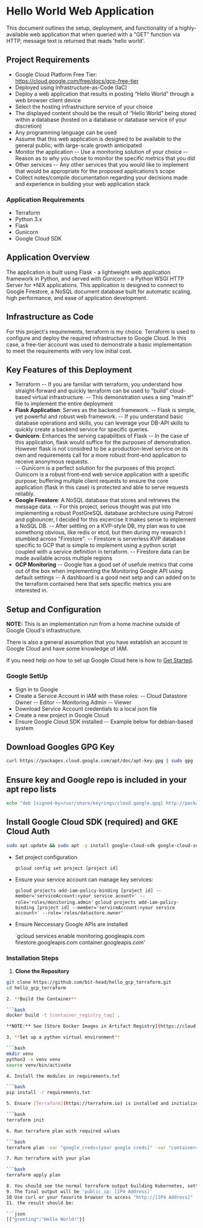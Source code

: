 # Hello World Web Application

This document outlines the setup, deployment, and functionality of a highly-available web application that when queried with a "GET" function via HTTP, message text is returned that reads 'hello world'.

## Project Requirements

- Google Cloud Platform Free Tier: <https://cloud.google.com/free/docs/gcp-free-tier>
- Deployed using Infrastructure-as-Code (IaC)
- Deploy a web application that results in posting “Hello World” through a web browser client device
- Select the hosting infrastructure service of your choice
- The displayed content should be the result of “Hello World” being stored within a database (hosted on a database or database service of your discretion)
- Any programming language can be used
- Assume that this web application is designed to be available to the general public, with large-scale growth anticipated
- Monitor the application
-- Use a monitoring solution of your choice
-- Reason as to why you chose to monitor the specific metrics that you did
- Other services
-- Any other services that you would like to implement that would be appropriate for the proposed applications’s scope
- Collect notes/compile documentation regarding your decisions made and experience in building your web application stack

### Application Requirements

- Terraform
- Python 3.x
- Flask
- Gunicorn
- Google Cloud SDK

## Application Overview

The application is built using Flask - a lightweight web application framework in Python, and served with Gunicorn - a Python WSGI HTTP Server for *NIX applications. This application is designed to connect to Google Firestore, a NoSQL document database built for automatic scaling, high performance, and ease of application development.

## Infrastructure as Code

For this project's requirements, terraform is my choice. Terraform is used to configure and deploy the required infrastructure to Google Cloud. In this case, a free-tier account was used to demonstrate a basic implementation to meet the requirements with very low initial cost.  

## Key Features of this Deployment

- Terraform
-- If you are familiar with terraform, you understand how straight-forward and quickly terraform can be used to "build" cloud-based virtual infrastructure.
-- This demonstration uses a sing "main.tf" file to implement the entire deployment
- **Flask Application**: Serves as the backend framework.
-- Flask is simple, yet powerful and robust web framework.
-- If you understand basic database operations and skills, you can leverage your DB-API skills to quickly create a backend service for specific queries.  
- **Gunicorn**: Enhances the serving capabilities of Flask
-- In the case of this application, flask would suffice for the purposes of demonstration. However flask is not considred to be a production-level service on its own and requirements call for a more robust front-end application to receive anonymous requests.  
-- Gunicorn is a perfect solution for the purposes of this project. Gunicorn is a robust front-end web service application with a specific purpose; buffering multiple client requests to ensure the core application (flask in this case) is protected and able to serve requests reliably.
- **Google Firestore**: A NoSQL database that stores and retrieves the message data.
-- For this project, serious thought was put into implementing a robust PostGreSQL database architecture using Patroni and pgbouncer, I decided for this excercise it makes sense to implement a NoSQL DB.
-- After settling on a KVP-style DB, my plan was to use somethong obvious, like redis or etcd, but then during my research I stumbled across "Firestore".
-- Firestore is serverless KVP database specific to GCP that is simple to implement using a python script coupled with a service definition in terraform.
-- Firestore data can be made available across multiple regions
- **GCP Monitoring**
-- Google has a good set of usefule metrics that come out of the box when implementing the Monitoring Google API using default settings
-- A dashboard is a good next setp and can added on to the terraform contained here that sets specific metrics you are interested in.

## Setup and Configuration

**NOTE:** This is an implementation run from a home machine outside of Google Cloud's infrastructure.

There is also a general assumption that you have establish an account in Google Cloud and have some knowledge of IAM.

If you need help on how to set up Google Cloud here is how to [Get Started](https://cloud.google.com/docs/get-started).

### Google SetUp

- Sign in to Google
- Create a Service Account in IAM with these roles:
-- Cloud Datastore Owner
-- Editor
-- Monitoring Admin
-- Viewer
- Download Service Account credentials to a local json file
- Create a new project in Google Cloud
- Ensure Google Cloud SDK installed
-- Example below for debian-based system

## Download Googles GPG Key

```bash
curl https://packages.cloud.google.com/apt/doc/apt-key.gpg | sudo gpg --dearmor -o /usr/share/keyrings/cloud.google.gpg
```

## Ensure key and Google repo is included in your apt repo lists

```bash
echo "deb [signed-by=/usr/share/keyrings/cloud.google.gpg] http://packages.cloud.google.com/apt cloud-sdk main" | sudo tee -a /etc/apt/sources.list.d/google-cloud-sdk.list
```

## Install Google Cloud SDK (required) and GKE Cloud Auth

```bash
sudo apt update && sudo apt -y install google-cloud-sdk google-cloud-sdk-gke-gcloud-auth-plugin
```

- Set project configuration

  `gcloud config set project [project id]`

- Ensure your service account can manage key services:

  `gcloud projects add-iam-policy-binding [project id] --member='serviceAccount:<your service acount>' --role='roles/monitoring.admin'`
  `gcloud projects add-iam-policy-binding [project id] --member='serviceAccount:<your service account>' --role='roles/datastore.owner'`

- Ensure Neccessary Google APIs are installed

  `gcloud services enable monitoring.googleapis.com firestore.googleapis.com container.googleapis.com'

### Installation Steps

1. **Clone the Repository**

  ```bash
  git clone https://github.com/bit-head/hello_gcp_terraform.git
  cd hello_gcp_terraform

2. **Build the Container**

  ```bash
  docker build -t [container_registry_tag] .

  **NOTE:** See [Store Docker Images in Artifact Registry](https://cloud.google.com/artifact-registry/docs/docker/store-docker-container-images)

3. **Set up a python virtual environment**

  ```bash
  mkdir venv
  python3 -m venv venv
  source venv/bin/activate

4. Install the modules in requirements.txt

  ```bash
  pip install -r requirements.txt

5. Ensure [Terraform](https://terraform.io) is installed and initialized 
  
  ```bash
  terraform init
 
6. Run terraform plan with required values

  ```bash
  terraform plan -var "google_creds=[your google creds]" -var "container=[registry_tag]" -out plan```

7. Run terraform with your plan

  ```bash
  terraform apply plan

8. You should see the normal terraform output building Kubernetes, setting up pods, containers, and monitoring
9. The final output will be 'public_ip: [IP4 Address]'
10 Use curl or your favorite browser to access "http://[IP4 Address]"
11. the result should be:

  ```json
  [{"greeting":"Hello World!"}]
